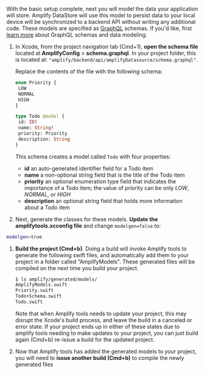 With the basic setup complete, next you will model the data your application will store. Amplify DataStore will use this model to persist data to your local device will be synchronized to a backend API without writing any additional code. These models are specified as [GraphQL](http://graphql.org/) schemas. If you'd like, first [learn more](~/cli/graphql-transformer/overview.md) about GraphQL schemas and data modeling.

1. In Xcode, from the project navigation tab (Cmd+1), **open the schema file** located at **AmplifyConfig** > **schema.graphql**.  In your project folder, this is located at: `"amplify/backend/api/amplifyDatasource/schema.graphql"`.

    Replace the contents of the file with the following schema:

    ```graphql
   enum Priority {
     LOW
     NORMAL
     HIGH
   }

   type Todo @model {
     id: ID!
     name: String!
     priority: Priority
     description: String
   }
    ```

    This schema creates a model called `Todo` with four properties:

    - **id** an auto-generated identifier field for a Todo item
    - **name** a non-optional string field that is the title of the Todo item
    - **priority** an optional enumeration type field that indicates the importance of a Todo item; the value of priority can be only *LOW*, *NORMAL*, or *HIGH*
    - **description** an optional string field that holds more information about a Todo item

1. Next, generate the classes for these models. **Update the amplifytools.xcconfig file** and change `modelgen=false` to:
  ```bash
  modelgen=true
  ```

1. **Build the project (Cmd+b)**.  Doing a build will invoke Amplify tools to generate the following swift files, and automatically add them to your project in a folder called "AmplifyModels".  These generated files will be compiled on the next time you build your project.
    ```bash
    $ ls amplify/generated/models/
    AmplifyModels.swift
    Priority.swift
    Todo+Schema.swift
    Todo.swift
    ```
    Note that when Amplify tools needs to update your project, this may disrupt the Xcode's build process, and leave the build in a canceled or error state.  If your project ends up in either of these states due to amplify tools needing to make updates to your project, you can just build again (Cmd+b) re-issue a build for the updated project.

1. Now that Amplify tools has added the generated models to your project, you will need to **issue another build (Cmd+b)** to compile the newly generated files